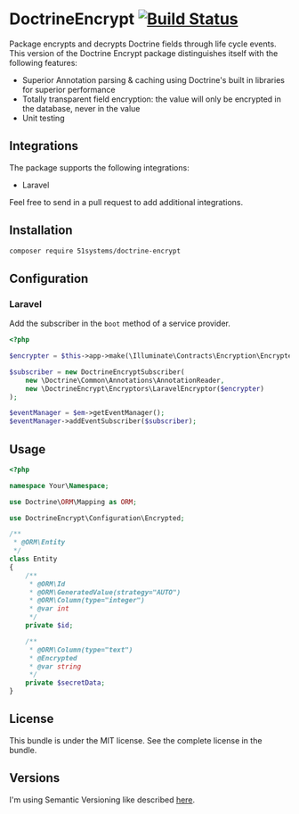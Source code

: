 # DoctrineEncrypt [![Build Status](https://travis-ci.org/51systems/doctrine-encrypt.svg?branch=master)](https://travis-ci.org/51systems/doctrine-encrypt)

Package encrypts and decrypts Doctrine fields through life cycle events. This version of the Doctrine Encrypt package
distinguishes itself with the following features:

- Superior Annotation parsing & caching using Doctrine's built in libraries for superior performance
- Totally transparent field encryption: the value will only be encrypted in the database, never in the value
- Unit testing

## Integrations

The package supports the following integrations:

- Laravel

Feel free to send in a pull request to add additional integrations.

## Installation

```bash
composer require 51systems/doctrine-encrypt
```

## Configuration

### Laravel

Add the subscriber in the `boot` method of a service provider.

```php
<?php

$encrypter = $this->app->make(\Illuminate\Contracts\Encryption\Encrypter::class);

$subscriber = new DoctrineEncryptSubscriber(
    new \Doctrine\Common\Annotations\AnnotationReader,
    new \DoctrineEncrypt\Encryptors\LaravelEncryptor($encrypter)
);

$eventManager = $em->getEventManager();
$eventManager->addEventSubscriber($subscriber);
```

## Usage

```php
<?php

namespace Your\Namespace;

use Doctrine\ORM\Mapping as ORM;

use DoctrineEncrypt\Configuration\Encrypted;

/**
 * @ORM\Entity
 */
class Entity
{
    /**
     * @ORM\Id
     * @ORM\GeneratedValue(strategy="AUTO")
     * @ORM\Column(type="integer")
     * @var int
     */
    private $id;

    /**
     * @ORM\Column(type="text")
     * @Encrypted
     * @var string
     */
    private $secretData;
}
```

## License

This bundle is under the MIT license. See the complete license in the bundle.

## Versions

I'm using Semantic Versioning like described [here](http://semver.org).
